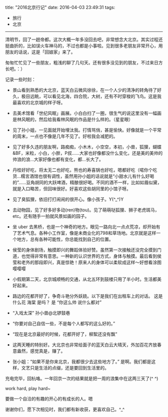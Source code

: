 title: "2016北京行记"
date: 2016-04-03 23:49:31
tags:
- 旅行
- 北京
---

清明节，回了一趟帝都。这次大概一年多没回去吧，非常想念大北京。其实过程还挺曲折的，比如误火车神马的，不过也都是小事啦。见到很多老朋友非常开心，用朋友的话说，这是「回娘家」来了。

匆匆忙忙见了一些朋友，粗浅的聊了几句天。还有很多没见到的朋友，不过来日方长吧。：）

记录一些时刻：

- 景山看到熟悉的大北京，蓝天白云微风徐徐，在一个人少的清净的转角待了好久，极目远眺，可以看见北海，四合院，大树，还有不时穿梭的飞鸟。这是我最喜欢的北京城的样子呀。

- 去美术馆看「世纪风眠」画展。小白白扫了一圈，很生气的说这里没有一幅画是林风眠的，然后给我看林风眠的作品是什么样的。（星星眼）

- 见了孙小姐，一见面就开始埋汰我。打情骂俏，甚是愉快。好像就是一个平常的周末，一点也不像是几年不见了。好啦我会减肥的。

- 见了好多久违的朋友啊，路痴痴，小木木，小空空，本初，小兽，狐狸，蝴蝶&BF，米粒，小白，小胖，P叔……大家也好像都没什么变化，还是美的美帅的帅浪的浪…大家好像也都有变化，都…长大了。

- 丹桂好好吃，将太无二也好吃，熊也的寿喜锅也好吃，嗯都好吃（喏你个吃货…糯言酒馆也很有调性，虽然用孙小姐的话说就是“小甜水儿有什么好喝的”……豆角胡同的大跃啤酒，精酿很好喝。不同的酒不一样，比如如眉似黛，就是入口略苦，但回味很好。好喜欢这些胡同里的小馆子呀。

- 见了臭狐狸，依旧打打闹闹的很开心。像小孩子。Y(^_^)Y

- 去动物园，见了好多好多动(ren)物(tou)。见了萌萌哒狐狸、狮子老虎斑马，etc。还有随手一拍就风景如画的园子。

- 坐 uber 去黑桥，也是一个神奇的地方。眼见一路向北一点点荒凉，却开始有了艺术气息。各种小工作室，像是未商业化的798和草场地。北京就是这样一个地方，总有各种可能性，你总能找到自己的位置。

- 侯莹的身体剧场，触摸即兴的舞蹈体验好赞。虽然第一次接触还没完全摸到门道，也觉得非常有意思。一种新的认识世界的方式，身体与触摸。最后看到侯莹和老外的那段即兴，真是惊艳！原来人的身体可以柔软成这样～好想看涂图嘤嘤嘤

- 小假期第二天，北京城顺畅的交通，从北五环到鼓楼只用了半小时。生活都美好起来。

- 路边的花都开好了，争奇斗艳分外妖娆。以下是我们在出租车上的对话。
这是什么花
海棠
是吗？
是
“你这么帅 说什么都对”

- “入戏太深” 孙小兽@北锣鼓巷

- “你要对自己自信一些，不是每个人都写的这么好的。”

- “现在是北京最好的时候，花都开好了，柳絮还没有飘”

- 这两天睡的特别好。大北京也非常给面子的蓝天白云大晴天，外加百花齐放春意盎然，感觉真是，赚了。

- 张小姐：“如果不是你来北京，我都很少去这些地方了。”
是啊。我们都是这样，文艺只是生活的点缀，还是要回到生活里的。

充电完毕，回杭咯。一年回京一次的结果就是把一周的浪集中在这两三天了(^ ^)

work hard, play hard~ 

要做一个自洽的有趣的开心的有成长的人。嗯

谢谢你们，愿下次相见时，我们都有新收获，更喜欢自己。^_^